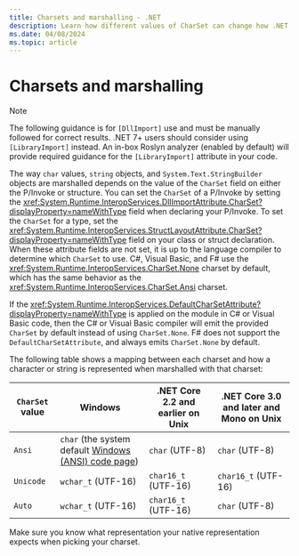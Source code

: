 ```yaml
---
title: Charsets and marshalling - .NET
description: Learn how different values of CharSet can change how .NET marshals your data to native code.
ms.date: 04/08/2024
ms.topic: article
---
```


# Charsets and marshalling

> [!NOTE]
> The following guidance is for `[DllImport]` use and must be manually followed for correct results. .NET 7+ users should consider using `[LibraryImport]` instead. An in-box Roslyn analyzer (enabled by default) will provide required guidance for the `[LibraryImport]` attribute in your code.

The way `char` values, `string` objects, and `System.Text.StringBuilder` objects are marshalled depends on the value of the `CharSet` field on either the P/Invoke or structure. You can set the `CharSet` of a P/Invoke by setting the <xref:System.Runtime.InteropServices.DllImportAttribute.CharSet?displayProperty=nameWithType> field when declaring your P/Invoke. To set the `CharSet` for a type, set the <xref:System.Runtime.InteropServices.StructLayoutAttribute.CharSet?displayProperty=nameWithType> field on your class or struct declaration. When these attribute fields are not set, it is up to the language compiler to determine which `CharSet` to use. C#, Visual Basic, and F# use the <xref:System.Runtime.InteropServices.CharSet.None> charset by default, which has the same behavior as the <xref:System.Runtime.InteropServices.CharSet.Ansi> charset.

If the <xref:System.Runtime.InteropServices.DefaultCharSetAttribute?displayProperty=nameWithType> is applied on the module in C# or Visual Basic code, then the C# or Visual Basic compiler will emit the provided `CharSet` by default instead of using `CharSet.None`. F# does not support the `DefaultCharSetAttribute`, and always emits `CharSet.None` by default.

The following table shows a mapping between each charset and how a character or string is represented when marshalled with that charset:

| `CharSet` value | Windows            | .NET Core 2.2 and earlier on Unix | .NET Core 3.0 and later and Mono on Unix |
|-----------------|--------------------|-----------------------------------|------------------------------------------|
| `Ansi`          | `char` (the system default [Windows (ANSI) code page](/windows/win32/intl/code-pages))      | `char` (UTF-8)                    | `char` (UTF-8)                           |
| `Unicode`       | `wchar_t` (UTF-16) | `char16_t` (UTF-16)               | `char16_t` (UTF-16)                      |
| `Auto`          | `wchar_t` (UTF-16) | `char16_t` (UTF-16)               | `char` (UTF-8)                           |

Make sure you know what representation your native representation expects when picking your charset.
